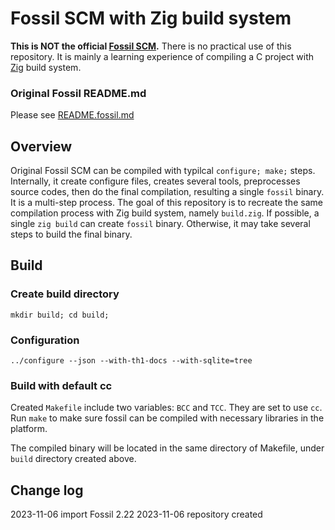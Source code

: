 # Fossil SCM with Zig build system #

**This is NOT the official [Fossil SCM](https://fossil-scm.org/).** There is no practical use of this repository. It is mainly a learning experience of compiling a C project with [Zig](https://ziglang.org/) build system.

### Original Fossil README.md ###

Please see [README.fossil.md](README.fossil.md)

## Overview ##

Original Fossil SCM can be compiled with typilcal `configure; make;` steps. Internally, it create configure files, creates several tools, preprocesses source codes, then do the final compilation, resulting a single `fossil` binary. It is a multi-step process. The goal of this repository is to recreate the same compilation process with Zig build system, namely `build.zig`. If possible, a single `zig build` can create `fossil` binary. Otherwise, it may take several steps to build the final binary.

## Build ##

### Create build directory ###

`mkdir build; cd build;`

### Configuration ###

`../configure --json --with-th1-docs --with-sqlite=tree`

### Build with default cc ###

Created `Makefile` include two variables: `BCC` and `TCC`. They are set to use `cc`. Run `make` to make sure fossil can be compiled with necessary libraries in the platform.

The compiled binary will be located in the same directory of Makefile, under `build` directory created above.

## Change log ##

2023-11-06 import Fossil 2.22
2023-11-06 repository created
